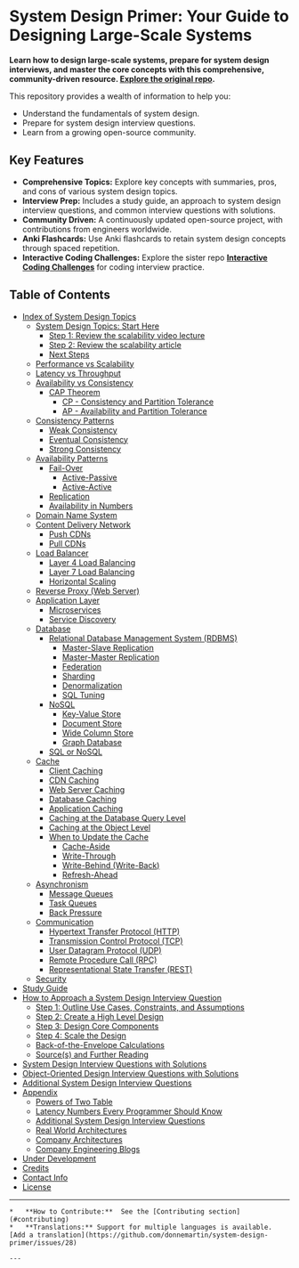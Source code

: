 # System Design Primer: Your Guide to Designing Large-Scale Systems

**Learn how to design large-scale systems, prepare for system design interviews, and master the core concepts with this comprehensive, community-driven resource. [Explore the original repo](https://github.com/donnemartin/system-design-primer).**

This repository provides a wealth of information to help you:

*   Understand the fundamentals of system design.
*   Prepare for system design interview questions.
*   Learn from a growing open-source community.

## Key Features

*   **Comprehensive Topics:** Explore key concepts with summaries, pros, and cons of various system design topics.
*   **Interview Prep:** Includes a study guide, an approach to system design interview questions, and common interview questions with solutions.
*   **Community Driven:**  A continuously updated open-source project, with contributions from engineers worldwide.
*   **Anki Flashcards:** Use Anki flashcards to retain system design concepts through spaced repetition.
*   **Interactive Coding Challenges:** Explore the sister repo [**Interactive Coding Challenges**](https://github.com/donnemartin/interactive-coding-challenges) for coding interview practice.

## Table of Contents

*   [Index of System Design Topics](#index-of-system-design-topics)
    *   [System Design Topics: Start Here](#system-design-topics-start-here)
        *   [Step 1: Review the scalability video lecture](#step-1-review-the-scalability-video-lecture)
        *   [Step 2: Review the scalability article](#step-2-review-the-scalability-article)
        *   [Next Steps](#next-steps)
    *   [Performance vs Scalability](#performance-vs-scalability)
    *   [Latency vs Throughput](#latency-vs-throughput)
    *   [Availability vs Consistency](#availability-vs-consistency)
        *   [CAP Theorem](#cap-theorem)
            *   [CP - Consistency and Partition Tolerance](#cp---consistency-and-partition-tolerance)
            *   [AP - Availability and Partition Tolerance](#ap---availability-and-partition-tolerance)
    *   [Consistency Patterns](#consistency-patterns)
        *   [Weak Consistency](#weak-consistency)
        *   [Eventual Consistency](#eventual-consistency)
        *   [Strong Consistency](#strong-consistency)
    *   [Availability Patterns](#availability-patterns)
        *   [Fail-Over](#fail-over)
            *   [Active-Passive](#active-passive)
            *   [Active-Active](#active-active)
        *   [Replication](#replication)
        *   [Availability in Numbers](#availability-in-numbers)
    *   [Domain Name System](#domain-name-system)
    *   [Content Delivery Network](#content-delivery-network)
        *   [Push CDNs](#push-cdns)
        *   [Pull CDNs](#pull-cdns)
    *   [Load Balancer](#load-balancer)
        *   [Layer 4 Load Balancing](#layer-4-load-balancing)
        *   [Layer 7 Load Balancing](#layer-7-load-balancing)
        *   [Horizontal Scaling](#horizontal-scaling)
    *   [Reverse Proxy (Web Server)](#reverse-proxy-web-server)
    *   [Application Layer](#application-layer)
        *   [Microservices](#microservices)
        *   [Service Discovery](#service-discovery)
    *   [Database](#database)
        *   [Relational Database Management System (RDBMS)](#relational-database-management-system-rdbms)
            *   [Master-Slave Replication](#master-slave-replication)
            *   [Master-Master Replication](#master-master-replication)
            *   [Federation](#federation)
            *   [Sharding](#sharding)
            *   [Denormalization](#denormalization)
            *   [SQL Tuning](#sql-tuning)
        *   [NoSQL](#nosql)
            *   [Key-Value Store](#key-value-store)
            *   [Document Store](#document-store)
            *   [Wide Column Store](#wide-column-store)
            *   [Graph Database](#graph-database)
        *   [SQL or NoSQL](#sql-or-nosql)
    *   [Cache](#cache)
        *   [Client Caching](#client-caching)
        *   [CDN Caching](#cdn-caching)
        *   [Web Server Caching](#web-server-caching)
        *   [Database Caching](#database-caching)
        *   [Application Caching](#application-caching)
        *   [Caching at the Database Query Level](#caching-at-the-database-query-level)
        *   [Caching at the Object Level](#caching-at-the-object-level)
        *   [When to Update the Cache](#when-to-update-the-cache)
            *   [Cache-Aside](#cache-aside)
            *   [Write-Through](#write-through)
            *   [Write-Behind (Write-Back)](#write-behind-write-back)
            *   [Refresh-Ahead](#refresh-ahead)
    *   [Asynchronism](#asynchronism)
        *   [Message Queues](#message-queues)
        *   [Task Queues](#task-queues)
        *   [Back Pressure](#back-pressure)
    *   [Communication](#communication)
        *   [Hypertext Transfer Protocol (HTTP)](#hypertext-transfer-protocol-http)
        *   [Transmission Control Protocol (TCP)](#transmission-control-protocol-tcp)
        *   [User Datagram Protocol (UDP)](#user-datagram-protocol-udp)
        *   [Remote Procedure Call (RPC)](#remote-procedure-call-rpc)
        *   [Representational State Transfer (REST)](#representational-state-transfer-rest)
    *   [Security](#security)
*   [Study Guide](#study-guide)
*   [How to Approach a System Design Interview Question](#how-to-approach-a-system-design-interview-question)
    *   [Step 1: Outline Use Cases, Constraints, and Assumptions](#step-1-outline-use-cases-constraints-and-assumptions)
    *   [Step 2: Create a High Level Design](#step-2-create-a-high-level-design)
    *   [Step 3: Design Core Components](#step-3-design-core-components)
    *   [Step 4: Scale the Design](#step-4-scale-the-design)
    *   [Back-of-the-Envelope Calculations](#back-of-the-envelope-calculations)
    *   [Source(s) and Further Reading](#sources-and-further-reading)
*   [System Design Interview Questions with Solutions](#system-design-interview-questions-with-solutions)
*   [Object-Oriented Design Interview Questions with Solutions](#object-oriented-design-interview-questions-with-solutions)
*   [Additional System Design Interview Questions](#additional-system-design-interview-questions)
*   [Appendix](#appendix)
    *   [Powers of Two Table](#powers-of-two-table)
    *   [Latency Numbers Every Programmer Should Know](#latency-numbers-every-programmer-should-know)
    *   [Additional System Design Interview Questions](#additional-system-design-interview-questions)
    *   [Real World Architectures](#real-world-architectures)
    *   [Company Architectures](#company-architectures)
    *   [Company Engineering Blogs](#company-engineering-blogs)
*   [Under Development](#under-development)
*   [Credits](#credits)
*   [Contact Info](#contact-info)
*   [License](#license)

---
```
*   **How to Contribute:**  See the [Contributing section](#contributing)
*   **Translations:** Support for multiple languages is available. [Add a translation](https://github.com/donnemartin/system-design-primer/issues/28)

---